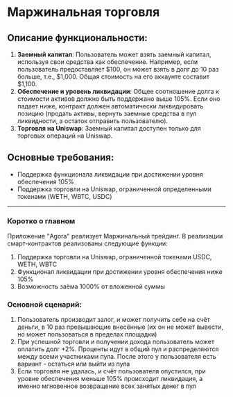 # Маржинальная торговля

## Описание функциональности:
1. **Заемный капитал**: Пользователь может взять заемный капитал, используя свои средства как обеспечение. Например, если пользователь предоставляет $100, он может взять в долг до 10 раз больше, т.е., $1,000. Общая стоимость на его аккаунте составит $1,100.
2. **Обеспечение и уровень ликвидации**: Общее соотношение долга к стоимости активов должно быть поддержано выше 105%. Если оно падает ниже, контракт должен автоматически ликвидировать позицию (продать активы, вернуть заемные средства в пул ликвидности, а остаток отправить пользователю).
3. **Торговля на Uniswap**: Заемный капитал доступен только для торговых операций на Uniswap.

## Основные требования:
- Поддержка функционала ликвидации при достижении уровня обеспечения 105%
- Поддержка торговли на Uniswap, ограниченной определенными токенами (WETH, WBTC, USDC)

---

### Коротко о главном
Приложение "Agora" реализует Маржинальный трейдинг. В реализации смарт-контрактов реализованы следующие функции:
1. Поддержка торговли на Uniswap, ограниченной токенами USDC, WETH, WBTC
2. Функционал ликвидации при достижении уровня обеспечения ниже 105%
3. Возможность заёма 1000% от вложенной суммы
### Основной сценарий:
1. Пользователь производит залог, и может получить себе на счёт деньги, в 10 раз превышающие внесённые (их он не может вывести, но может пользоваться в пределах площадки)
2. При успешной торговли и получении дохода пользователь может оплатить долг +2%. Проценты идут в общий пул и распределяются между всеми участниками пула. После этого у пользователя есть вариант - остаться или выйти из пула
3. Если торговля не удалась, и счёт пользователя опустился, при уровне обеспечения меньше 105% происходит ликвидация, а именно мгновенное возвращение всех занятых денег в пул